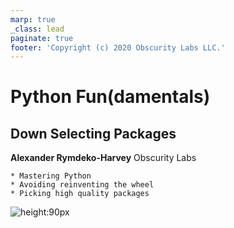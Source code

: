 ```yaml
---
marp: true
_class: lead
paginate: true
footer: 'Copyright (c) 2020 Obscurity Labs LLC.'
---
```


# Python Fun(damentals)
## Down Selecting Packages

**Alexander Rymdeko-Harvey**
Obscurity Labs
```text
* Mastering Python
* Avoiding reinventing the wheel
* Picking high quality packages
```

![height:90px](https://obscuritylabs.com/wp-content/uploads/2019/11/OL-3d-landscape-positive-transparent.png)
